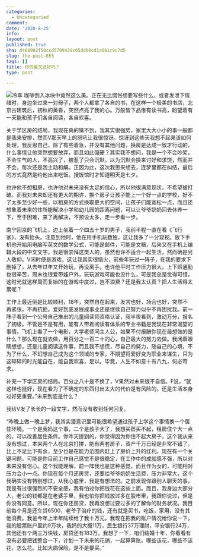 ```yaml
---
categories:
  - Uncategoried
comment: 
date: '2020-8-25'
info: 
layout: post
published: true
sha: d488902f50ccd5709439c65dd60cd1a681c9c7d5
slug: the-post-855
tags: []
title: 你的夏天还好吗？
type: post

---
```

![冷萃](https://img1.doubanio.com/view/status/l/public/34146d0e3ea04fb.webp)
咖啡倒入冰块中竟然这么美。正在无比惆怅想要写些什么，或者发泄下情绪时，身边坐过来一对母子，两个人都拿了各自的书，在这样一个极美的书店，北京古建筑后，初秋的黄昏，突然点亮了我的心。万般皆下品惟有读书高，盼望着有一天能和孩子们各自阅读，各自欢喜。

关于学区房的结局，我现在真的猜不到，我其实很强势，家里大大小小的事一般都是我来安排，然而V那天早上的怒吼让我很惊讶。惊讶到这些天我想不起来该如何处理，我反思自己，除了有些着急，并没有其他问题，换房是达成一致才行动的，什么事情让他突然想要放弃，而且如此强硬？其实我不想问，我是一个不会吵架，不会生气的人，不高兴了，被惹了只会沉默。以为沉默会换来讨好和求饶，然而并不会，每次还是我主动和解。正因为此，这次我思来想去，连梦里都在纠结，最后的方式竟然是约他出来吃饭。搜饭馆时才知道明天是七夕。

也许他不想租房，也许他对未来没有太足的信心，所以他很满意现状，不希望被打破。而我对未来却还有更大的期许，换个房子让孩子能上一个好一点的学校，好不了太多至少好一些，以租房的方式换取更大的空间，让孩子们能宽松一点，而且还想象着未来的住所能解决小学和幼儿园的距离问题，可以让爷爷奶奶回去休养一下，至于困难，来了再解决，不预设太多，走一步看一步。

南宁回京的飞机上，边上坐着一个四五十岁的男子，我前半程一直在看《飞行家》，没有抬头。注意到他时，他在用手机玩数独，这让我多了一分窥视。放下手机他开始用电脑写英文的数学公式，可能是邮件，可能是文稿，后来又在手机上编辑大段的中文文字。我是很崇拜这类人的，虽然也许不适合一起生活，然而确是另人敬仰。V闲时便是游戏，这让我其实很恼火，前些年玩过一阵子，在我的要求下删掉了，从去年过年又开始玩，再没离手。也许他平时工作压力很大，上下班通勤也很辛苦，周末也很爱带娃户外，玩玩游戏可能也没什么，可是我总是觉得可惜，这时光就这样周而复始的在游戏中度过，岂不浪费？还是我太认真？把人生活得太累呢？

工作上最近倒是比较顺利，18年，突然自在起来，发言也好，场合也好，突然不再紧张，不再抗拒。爱好到底发展成事业还是继续自己努力似乎不再困扰我。前一阵子看到一个公号自己推出的儿童阅读师资格认证，我半夜看到，激动万分，报名了初级。不管是不是有用，能有人带着阅读有体系的专业书籍是我现在非常渴望的事情。飞机上看了一个电影，大学老师问主人公，如果不付报酬你现在最想做的是什么？那么现在就去做，用百分之一百二十的心，自己最大的努力去做。我闭着眼睛想想，还是儿童阅读这件事，而且我不想慌，尽自己的努力，随自己的心境，不为了什么，不幻想自己成为这个领域的专家，不期望将爱好变为职业来谋生，只为这碎碎的时光能自在，能自我欢喜，足以。毕竟，人生不如意十有八九，何必苛求。

补充一下学区房的结局。百分之八十是不换了，V果然对未来很不自信。F说，“就这样也挺好，现在看为了不确定的东西付出太大的代价是有风险的。还是生活本身过好更重要。”未来到底是什么？

我给V发了长长的一段文字，然而没有收到任何回复。

“昨晚上做一晚上梦，我其实潜意识里可能很希望通过孩子上学这个事情换一个居住环境。一个是我妈这个事，二个是孩子大了，我想买房买不起，租房住个大一点的，可以改善居住条件。你昨天提到的，你觉得因为你住不起大房子，这个我从来没有想过，本来两个人在北京打拼，能有两套房子，资产千万已经是非常不错了，比上不足比下有余，至少也是在能力范围内赶上了房价上升的红利。现在有一个关键问题，可能是你目前工作自己感觉不是很稳定，在工作中的成就感不强，所以对未来没有信心。这个我能理解，前一阵我也是这种感觉，而且作为女的，可能相对压力会小一点。你现在每个月还房贷，还要给爷爷奶奶生活费，压力非常大，这个我确实没有特别想过，从我心底里，我是有想法的。之前发现你跟别人聊天的事，我是有过很强烈的不安全感，我有怕过你把钱花在这些上面。而且，我身边大部分人，老公的钱都是在老婆手里，我也怕你把钱放过多在股市里，我跟你说过，但是你没有同意。所以，现在你还房贷，我再没想过要过多的了解你的财务状况。我目前每个月是还车贷6500，老爷子治疗的钱，还有就是买书，吃饭，家用，没有其他消费。我爸今年上半年陆续给了我十万元。我现在把我的账户情况给你说一下，我的股票账户里约9万块，我妈的大概11万，民生银行37万理财，平安银行24万，其他还有个两三万块钱，房贷还有183万。我想了一下，咱们结婚十年，你看看有没有必要把钱整合一下，计划一下未来的花销，一起算算账。哪些该花，哪些不该花，怎么花。比如大病保险，是不是要买。”
